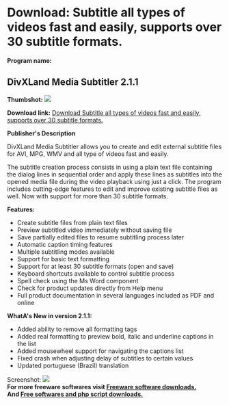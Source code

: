 # Download: Subtitle all types of videos fast and easily, supports over 30 subtitle formats.

**Program name:**

## DivXLand Media Subtitler 2.1.1

  
**Thumbshot:** ![](http://www.freewarefiles.com/screenshot/divxmediasub2_md.jpg)   
  
**Download link:** [Download Subtitle all types of videos fast and easily, supports over 30 subtitle formats.](http://freesoftwares.boysofts.com/DivXLand-Media-Subtitler_program_15945.html)  
  


**Publisher's Description**  
  


DivXLand Media Subtitler allows you to create and edit external subtitle files for AVI, MPG, WMV and all type of videos fast and easily. 

The subtitle creation process consists in using a plain text file containing the dialog lines in sequential order and apply these lines as subtitles into the opened media file during the video playback using just a click. The program includes cutting-edge features to edit and improve existing subtitle files as well. Now with support for more than 30 subtitle formats.

**Features:**

  * Create subtitle files from plain text files 
  * Preview subtitled video immediately without saving file 
  * Save partially edited files to resume subtitling process later 
  * Automatic caption timing features 
  * Multiple subtitling modes available 
  * Support for basic text formatting 
  * Support for at least 30 subtitle formats (open and save) 
  * Keyboard shortcuts available to control subtitle process 
  * Spell check using the Ms Word component 
  * Check for product updates directly from Help menu 
  * Full product documentation in several languages included as PDF and online 

**WhatA's New in version 2.1.1:**

  * Added ability to remove all formatting tags 
  * Added real formatting to preview bold, italic and underline captions in the list 
  * Added mousewheel support for navigating the captions list 
  * Fixed crash when adjusting delay of subtitles to certain values 
  * Updated portuguese (Brazil) translation 

  
  
Screenshot: ![](http://www.freewarefiles.com/screenshot/divxmediasub2.jpg)   
**For more freeware softwares visit [Freeware software downloads.](http://freesoftwares.boysofts.com/)**   
**And [Free softwares and php script downloads.](http://www.boysofts.com/)**

